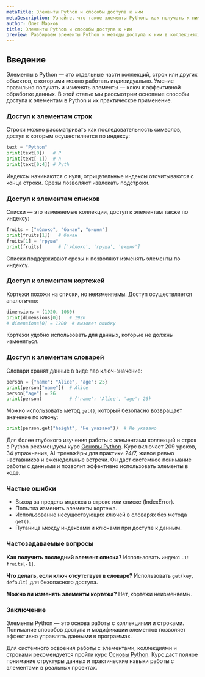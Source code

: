 ```yaml
---
metaTitle: Элементы Python и способы доступа к ним
metaDescription: Узнайте, что такое элементы Python, как получать к ним доступ и работать с различными типами данных — списками, кортежами, словарями и строками.
author: Олег Марков
title: Элементы Python и способы доступа к ним
preview: Разбираем элементы Python и методы доступа к ним в коллекциях, строках и словарях для эффективной работы с данными.
---
```


## Введение

Элементы в Python — это отдельные части коллекций, строк или других объектов, с которыми можно работать индивидуально. Умение правильно получать и изменять элементы — ключ к эффективной обработке данных.
В этой статье мы рассмотрим основные способы доступа к элементам в Python и их практическое применение.

### Доступ к элементам строк

Строки можно рассматривать как последовательность символов, доступ к которым осуществляется по индексу:

```python
text = "Python"
print(text[0])   # P
print(text[-1])  # n
print(text[0:4]) # Pyth
```

Индексы начинаются с нуля, отрицательные индексы отсчитываются с конца строки. Срезы позволяют извлекать подстроки.

### Доступ к элементам списков

Списки — это изменяемые коллекции, доступ к элементам также по индексу:

```python
fruits = ["яблоко", "банан", "вишня"]
print(fruits[1])   # банан
fruits[1] = "груша"
print(fruits)      # ['яблоко', 'груша', 'вишня']
```

Списки поддерживают срезы и позволяют изменять элементы по индексу.

### Доступ к элементам кортежей

Кортежи похожи на списки, но неизменяемы. Доступ осуществляется аналогично:

```python
dimensions = (1920, 1080)
print(dimensions[0])   # 1920
# dimensions[0] = 1280  # вызовет ошибку
```

Кортежи удобно использовать для данных, которые не должны изменяться.

### Доступ к элементам словарей

Словари хранят данные в виде пар ключ-значение:

```python
person = {"name": "Alice", "age": 25}
print(person["name"])  # Alice
person["age"] = 26
print(person)          # {'name': 'Alice', 'age': 26}
```

Можно использовать метод `get()`, который безопасно возвращает значение по ключу:

```python
print(person.get("height", "Не указано"))  # Не указано
```

Для более глубокого изучения работы с элементами коллекций и строк в Python рекомендуем курс [Основы Python](https://purpleschool.ru/course/python-basics?utm_source=knowledgebase&utm_medium=article&utm_campaign=Elementy_Python_i_sposoby_dostupa_k_nim).
Курс включает 209 уроков, 34 упражнения, AI-тренажёры для практики 24/7, живое ревью наставников и еженедельные встречи. Он даст системное понимание работы с данными и позволит эффективно использовать элементы в коде.

### Частые ошибки

* Выход за пределы индекса в строке или списке (IndexError).
* Попытка изменить элементы кортежа.
* Использование несуществующих ключей в словарях без метода `get()`.
* Путаница между индексами и ключами при доступе к данным.

### Частозадаваемые вопросы

**Как получить последний элемент списка?**
Использовать индекс `-1`: `fruits[-1]`.

**Что делать, если ключ отсутствует в словаре?**
Использовать `get(key, default)` для безопасного доступа.

**Можно ли изменять элементы кортежа?**
Нет, кортежи неизменяемы.

### Заключение

Элементы Python — это основа работы с коллекциями и строками. Понимание способов доступа и модификации элементов позволяет эффективно управлять данными в программах.

Для системного освоения работы с элементами, коллекциями и строками рекомендуется пройти курс [Основы Python](https://purpleschool.ru/course/python-basics?utm_source=knowledgebase&utm_medium=article&utm_campaign=Elementy_Python_i_sposoby_dostupa_k_nim).
Курс даст полное понимание структуры данных и практические навыки работы с элементами в реальных проектах.

